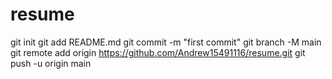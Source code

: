 # resume
git init
git add README.md
git commit -m "first commit"
git branch -M main
git remote add origin https://github.com/Andrew15491116/resume.git
git push -u origin main

